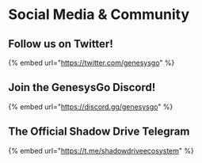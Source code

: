 # Social Media & Community

## Follow us on Twitter!

{% embed url="https://twitter.com/genesysgo" %}

## Join the GenesysGo Discord!

{% embed url="https://discord.gg/genesysgo" %}

## The Official Shadow Drive Telegram

{% embed url="https://t.me/shadowdriveecosystem" %}